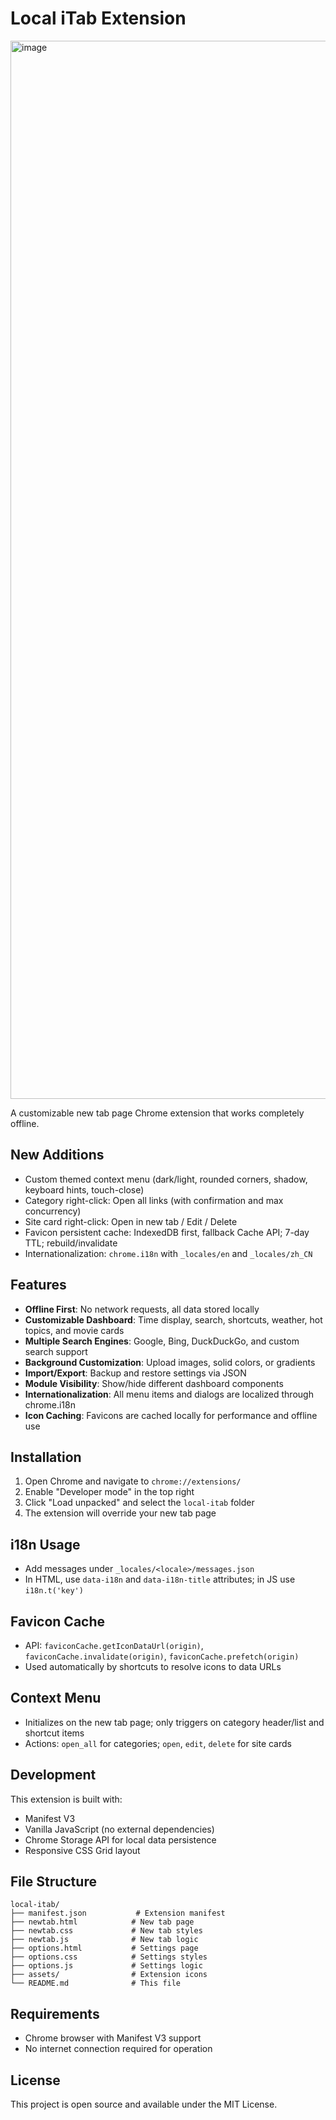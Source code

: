 # Local iTab Extension


<img width="3806" height="1693" alt="image" src="https://github.com/user-attachments/assets/552c660a-cb0f-4ee8-b89e-2746ba938160" />


A customizable new tab page Chrome extension that works completely offline.

## New Additions

- Custom themed context menu (dark/light, rounded corners, shadow, keyboard hints, touch-close)
- Category right-click: Open all links (with confirmation and max concurrency)
- Site card right-click: Open in new tab / Edit / Delete
- Favicon persistent cache: IndexedDB first, fallback Cache API; 7-day TTL; rebuild/invalidate
- Internationalization: `chrome.i18n` with `_locales/en` and `_locales/zh_CN`

## Features

- **Offline First**: No network requests, all data stored locally
- **Customizable Dashboard**: Time display, search, shortcuts, weather, hot topics, and movie cards
- **Multiple Search Engines**: Google, Bing, DuckDuckGo, and custom search support
- **Background Customization**: Upload images, solid colors, or gradients
- **Import/Export**: Backup and restore settings via JSON
- **Module Visibility**: Show/hide different dashboard components
 - **Internationalization**: All menu items and dialogs are localized through chrome.i18n
 - **Icon Caching**: Favicons are cached locally for performance and offline use

## Installation

1. Open Chrome and navigate to `chrome://extensions/`
2. Enable "Developer mode" in the top right
3. Click "Load unpacked" and select the `local-itab` folder
4. The extension will override your new tab page

## i18n Usage

- Add messages under `_locales/<locale>/messages.json`
- In HTML, use `data-i18n` and `data-i18n-title` attributes; in JS use `i18n.t('key')`

## Favicon Cache

- API: `faviconCache.getIconDataUrl(origin)`, `faviconCache.invalidate(origin)`, `faviconCache.prefetch(origin)`
- Used automatically by shortcuts to resolve icons to data URLs

## Context Menu

- Initializes on the new tab page; only triggers on category header/list and shortcut items
- Actions: `open_all` for categories; `open`, `edit`, `delete` for site cards

## Development

This extension is built with:
- Manifest V3
- Vanilla JavaScript (no external dependencies)
- Chrome Storage API for local data persistence
- Responsive CSS Grid layout

## File Structure

```
local-itab/
├── manifest.json           # Extension manifest
├── newtab.html            # New tab page
├── newtab.css             # New tab styles
├── newtab.js              # New tab logic
├── options.html           # Settings page
├── options.css            # Settings styles
├── options.js             # Settings logic
├── assets/                # Extension icons
└── README.md              # This file
```

## Requirements

- Chrome browser with Manifest V3 support
- No internet connection required for operation

## License

This project is open source and available under the MIT License.